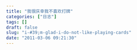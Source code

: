 ```yaml
---
title: "我很庆幸我不喜欢打牌"
categories: ["日志"]
tags: []
draft: false
slug: "i-#39;m-glad-i-do-not-like-playing-cards"
date: "2011-03-06 09:21:30"
---
```



